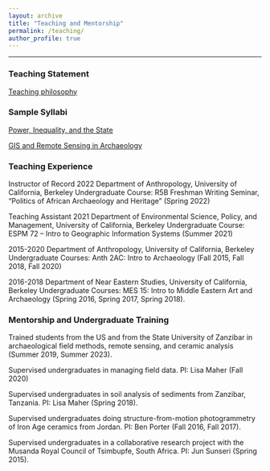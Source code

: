 ```yaml
---
layout: archive
title: "Teaching and Mentorship"
permalink: /teaching/
author_profile: true
---
```

---

### Teaching Statement
[Teaching philosophy](github.io/wolfalders/files/pdf/alders_teaching.pdf)

### Sample Syllabi
[Power, Inequality, and the State](github.io/wolfalders/files/pdf/alders_syllabus_powerheterarchy.pdf)

[GIS and Remote Sensing in Archaeology](github.io/wolfalders/files/pdf/alders_syllabus_gis.pdf)

### Teaching Experience
Instructor of Record
2022	Department of Anthropology, University of California, Berkeley
Undergraduate Course: 	R5B Freshman Writing Seminar, “Politics of African Archaeology and Heritage” (Spring 2022)

Teaching Assistant
2021		Department of Environmental Science, Policy, and Management, University of California, Berkeley
Undergraduate Course: 	ESPM 72 – Intro to Geographic Information Systems (Summer 2021) 

2015-2020	Department of Anthropology, University of California, Berkeley
Undergraduate Courses: Anth 2AC: Intro to Archaeology (Fall 2015, Fall 2018, Fall 2020) 

2016-2018	Department of Near Eastern Studies, University of California, Berkeley
Undergraduate Courses: MES 15: Intro to Middle Eastern Art and Archaeology (Spring 2016, Spring 2017, Spring 2018).



### Mentorship and Undergraduate Training
Trained students from the US and from the State University of Zanzibar in archaeological field methods, remote sensing, and ceramic analysis (Summer 2019, Summer 2023).

Supervised undergraduates in managing field data. PI: Lisa Maher (Fall 2020)

Supervised undergraduates in soil analysis of sediments from Zanzibar, Tanzania. PI: Lisa Maher (Spring 2018).

Supervised undergraduates doing structure-from-motion photogrammetry of Iron Age ceramics from Jordan. PI: Ben Porter (Fall 2016, Fall 2017).

Supervised undergraduates in a collaborative research project with the Musanda Royal Council of Tsimbupfe, South Africa. PI: Jun Sunseri (Spring 2015).
